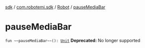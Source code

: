 [sdk](../../index.md) / [com.robotemi.sdk](../index.md) / [Robot](index.md) / [pauseMediaBar](./pause-media-bar.md)

# pauseMediaBar

`fun ~~pauseMediaBar~~(): `[`Unit`](https://kotlinlang.org/api/latest/jvm/stdlib/kotlin/-unit/index.html)
**Deprecated:** No longer supported

